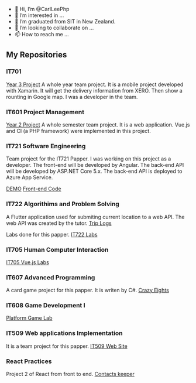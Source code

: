- 👋 Hi, I’m @CarlLeePhp
- 👀 I’m interested in ...
- 🌱 I’m graduated from SIT in New Zealand.
- 💞️ I’m looking to collaborate on ...
- 📫 How to reach me ...

## My Repositories

### IT701
[Year 3 Project](https://github.com/CarlLeePhp/DeliveryMapApp)
A whole year team project. It is a mobile project developed with Xamarin.
It will get the delivery information from XERO. Then show a rounting in Google map.
I was a developer in the team.

### IT601 Project Management
[Year 2 Project](https://github.com/CarlLeePhp/601Project)
A whole semester team project. It is a web application. Vue.js and CI (a PHP framework) were implemented in this project.


### IT721 Software Engineering
Team project for the IT721 Papper. I was working on this project as a developer. The front-end will be developed by Angular. The back-end API will be developed by ASP.NET Core 5.x. The back-end API is deployed to Azure App Service.

[DEMO](https://gentle-dune-095572400.azurestaticapps.net/)
[Front-end Code](https://github.com/CarlLeePhp/sharing-app)


### IT722 Algorithims and Problem Solving

A Flutter application used for submiting current location to a web API. The web API was created by the tutor.
[Trip Logs](https://github.com/CarlLeePhp/it722_trip_logs)

Labs done for this papper.
[IT722 Labs](https://github.com/CarlLeePhp/IT722)

### IT705 Human Computer Interaction
[IT705 Vue.js Labs](https://github.com/CarlLeePhp/IT705Vue)

### IT607 Advanced Programming
A card game project for this papper. It is writen by C#.
[Crazy Eights](https://github.com/CarlLeePhp/CrazyEights)

### IT608 Game Development I
[Platform Game Lab](https://github.com/CarlLeePhp/608Project)


### IT509 Web applications Implementation
It is a team project for this papper.
[IT509 Web Site](https://github.com/CarlLeePhp/509_WebProject)


### React Practices

Project 2 of React from front to end.
[Contacts keeper](https://github.com/CarlLeePhp/contacts-keeper)


<!---
CarlLeePhp/CarlLeePhp is a ✨ special ✨ repository because its `README.md` (this file) appears on your GitHub profile.
You can click the Preview link to take a look at your changes.
--->

